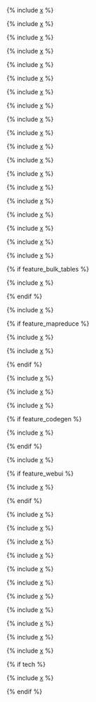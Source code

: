 
{% include [x](_includes/basic/intro.md) %}

{% include [x](_includes/basic/coalesce.md) %}

{% include [x](_includes/basic/length.md) %}

{% include [x](_includes/basic/substring.md) %}

{% include [x](_includes/basic/find.md) %}

{% include [x](_includes/basic/starts_ends_with.md) %}

{% include [x](_includes/basic/if.md) %}

{% include [x](_includes/basic/nanvl.md) %}

{% include [x](_includes/basic/random.md) %}

{% include [x](_includes/basic/udf.md) %}

{% include [x](_includes/basic/current_utc.md) %}

{% include [x](_includes/basic/current_tz.md) %}

{% include [x](_includes/basic/version.md) %}

{% include [x](_includes/basic/max_min.md) %}

{% include [x](_includes/basic/as_container.md) %}

{% include [x](_includes/basic/container_literal.md) %}

{% include [x](_includes/basic/variant.md) %}

{% include [x](_includes/basic/enum.md) %}

{% include [x](_includes/basic/as_tagged.md) %}

{% if feature_bulk_tables %}

  {% include [x](_includes/basic/table_path_name_recindex.md) %}

{% endif %}

{% include [x](_includes/basic/table_row.md) %}

{% if feature_mapreduce %}

  {% include [x](_includes/basic/files.md) %}

  {% include [x](_includes/basic/weakfield.md) %}

{% endif %}

{% include [x](_includes/basic/ensure.md) %}

{% include [x](_includes/basic/assume_strict.md) %}

{% include [x](_includes/basic/likely.md) %}

{% if feature_codegen %}

  {% include [x](_includes/basic/evaluate_expr_atom.md) %}

{% endif %}

{% include [x](_includes/basic/data-type-literals.md) %}

{% if feature_webui %}

  {% include [x](_includes/basic/metadata.md) %}

{% endif %}

{% include [x](_includes/basic/to_from_bytes.md) %}

{% include [x](_includes/basic/byteat.md) %}

{% include [x](_includes/basic/bitops.md) %}

{% include [x](_includes/basic/abs.md) %}

{% include [x](_includes/basic/optional_ops.md) %}

{% include [x](_includes/basic/callable.md) %}

{% include [x](_includes/basic/pickle.md) %}

{% include [x](_includes/basic/staticmap.md) %}

{% include [x](_includes/basic/staticzip.md) %}

{% include [x](_includes/basic/staticfold.md) %}

{% include [x](_includes/basic/aggr_factory.md) %}

{% if tech %}

  {% include [x](_includes/basic/s_expressions.md) %}

{% endif %}
